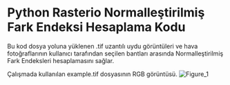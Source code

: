 # Python Rasterio Normalleştirilmiş Fark Endeksi Hesaplama Kodu
 
Bu kod dosya yoluna yüklenen .tif uzantılı uydu görüntüleri ve hava fotoğraflarının kullanıcı tarafından seçilen bantları arasında Normalleştirilmiş Fark Endeksleri hesaplamasını sağlar.

Çalışmada kullanılan example.tif dosyasının RGB görüntüsü.
![Figure_1](https://user-images.githubusercontent.com/129385033/229290921-44780211-d289-414e-901d-9ca762e4b5f6.png)

